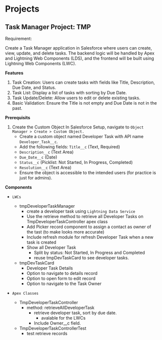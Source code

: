 # Projects

## Task Manager Project: TMP

Requirement:

Create a Task Manager application in Salesforce where users can create, view, update, and delete tasks. The backend logic will be handled by Apex and Lightning Web Components (LDS), and the frontend will be built using Lightning Web Components (LWC).

**Features**
1. Task Creation: Users can create tasks with fields like Title, Description, Due Date, and Status.
2. Task List: Display a list of tasks with sorting by Due Date.
3. Task Update/Delete: Allow users to edit or delete existing tasks.
4. Basic Validation: Ensure the Title is not empty and Due Date is not in the past.


**Prerequisits**
1. Create the Custom Object In Salesforce Setup, navigate to `Object Manager > Create > Custom Object.`
    - Create a custom object named Developer Task with API name `Developer_Task__c`.
    - Add the following fields: `Title__c` (Text, Required)
    - `Description__c` (Text Area)
    - `Due_Date__c` (Date)
    - `Status__c` (Picklist: Not Started, In Progress, Completed)
    - `Resolution__c` (Text Area)
    - Ensure the object is accessible to the intended users (for practice is just for admins).

**Components**
- `LWCs`
    - tmpDeveloperTaskManager
        - create a developer task using `Lightning Data Service`
        - Use the retrieve method to retrieve all Developer Tasks on TmpDeveloperTaskController apex class
        - Add Picker record component to assign a contact as owner of the tast (to make looks more accurate)
        - Include refresh module for refresh Developer Task when a new task is created
        - Show all Developer Task
            - Split by status: Not Started, In Progress and Completed
            - reuse tmpDevTaskCard to see developer tasks.
    - tmpDevTaskCard
        - Developer Task Details
        - Option to navigate to details record
        - Option to open form to edit record
        - Option to navigate to the Task Owner

- `Apex Classes`
    - TmpDeveloperTaskController
        - method: retrieveAllDeveloperTask
            - retrieve developer task, sort by due date.
                - avalable for the LWCs
            - Include Owner__c field.
    - TmpDeveloperTaskControllerTest
        - test retrieve records
